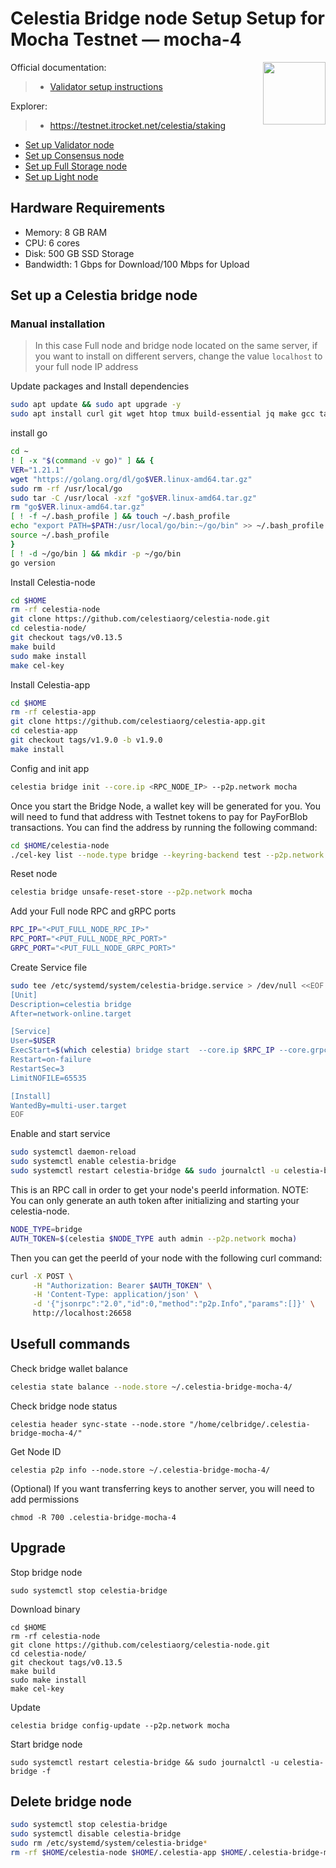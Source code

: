 <div>
<h1 align="left" style="display: flex;"> Celestia Bridge node Setup Setup for Mocha Testnet — mocha-4</h1>
<img src="https://avatars.githubusercontent.com/u/54859940?s=200&v=4"  style="float: right;" width="100" height="100"></img>
</div>

Official documentation:
>- [Validator setup instructions](https://docs.celestia.org/nodes/bridge-node/)

Explorer:
>-  https://testnet.itrocket.net/celestia/staking

- [Set up Validator node](https://github.com/itrocket-team/testnet_guides/blob/main/celestia/testnet/README.md)
- [Set up Consensus node](https://github.com/itrocket-team/testnet_guides/blob/main/celestia/testnet/consensus.md) 
- [Set up Full Storage node](https://github.com/itrocket-team/testnet_guides/blob/main/celestia/testnet/full_storage.md)
- [Set up Light node](https://github.com/itrocket-team/testnet_guides/blob/main/celestia/testnet/light.md)  

## Hardware Requirements
 - Memory: 8 GB RAM
 - CPU: 6 cores
 - Disk: 500 GB SSD Storage
 - Bandwidth: 1 Gbps for Download/100 Mbps for Upload

## Set up a Celestia bridge node 
### Manual installation
>In this case Full node and bridge node located on the same server, if you want to install on different servers, change the value `localhost` to your full node IP address

Update packages and Install dependencies

```bash
sudo apt update && sudo apt upgrade -y
sudo apt install curl git wget htop tmux build-essential jq make gcc tar clang pkg-config libssl-dev ncdu -y 
```

install go

```bash
cd ~
! [ -x "$(command -v go)" ] && {
VER="1.21.1"
wget "https://golang.org/dl/go$VER.linux-amd64.tar.gz"
sudo rm -rf /usr/local/go
sudo tar -C /usr/local -xzf "go$VER.linux-amd64.tar.gz"
rm "go$VER.linux-amd64.tar.gz"
[ ! -f ~/.bash_profile ] && touch ~/.bash_profile
echo "export PATH=$PATH:/usr/local/go/bin:~/go/bin" >> ~/.bash_profile
source ~/.bash_profile
}
[ ! -d ~/go/bin ] && mkdir -p ~/go/bin
go version
```

Install Celestia-node

```bash
cd $HOME
rm -rf celestia-node
git clone https://github.com/celestiaorg/celestia-node.git
cd celestia-node/
git checkout tags/v0.13.5 
make build 
sudo make install 
make cel-key 
```

Install Celestia-app

```bash
cd $HOME
rm -rf celestia-app
git clone https://github.com/celestiaorg/celestia-app.git
cd celestia-app
git checkout tags/v1.9.0 -b v1.9.0
make install
```

Config and init app

```bash
celestia bridge init --core.ip <RPC_NODE_IP> --p2p.network mocha
```

Once you start the Bridge Node, a wallet key will be generated for you. You will need to fund that address with Testnet tokens to pay for PayForBlob transactions. You can find the address by running the following command:

~~~bash
cd $HOME/celestia-node
./cel-key list --node.type bridge --keyring-backend test --p2p.network mocha
~~~

Reset node
~~~bash
celestia bridge unsafe-reset-store --p2p.network mocha
~~~

Add your Full node RPC and gRPC ports

~~~bash
RPC_IP="<PUT_FULL_NODE_RPC_IP>"
RPC_PORT="<PUT_FULL_NODE_RPC_PORT>"
GRPC_PORT="<PUT_FULL_NODE_GRPC_PORT>"
~~~

Create Service file

```bash
sudo tee /etc/systemd/system/celestia-bridge.service > /dev/null <<EOF
[Unit]
Description=celestia bridge
After=network-online.target

[Service]
User=$USER
ExecStart=$(which celestia) bridge start  --core.ip $RPC_IP --core.grpc.port $GRPC_PORT --core.rpc.port $RPC_PORT --p2p.network mocha --metrics.tls=true --metrics --metrics.endpoint otel.celestia-mocha.com --keyring.accname my_celes_key --gateway --gateway.addr 0.0.0.0 --gateway.port 26659 --rpc.addr 0.0.0.0 --rpc.port 26658
Restart=on-failure
RestartSec=3
LimitNOFILE=65535

[Install]
WantedBy=multi-user.target
EOF
```

Enable and start service

```bash
sudo systemctl daemon-reload
sudo systemctl enable celestia-bridge
sudo systemctl restart celestia-bridge && sudo journalctl -u celestia-bridge -f
```

This is an RPC call in order to get your node's peerId information. NOTE: You can only generate an auth token after initializing and starting your celestia-node.

~~~bash
NODE_TYPE=bridge
AUTH_TOKEN=$(celestia $NODE_TYPE auth admin --p2p.network mocha)
~~~

Then you can get the peerId of your node with the following curl command:

~~~bash
curl -X POST \
     -H "Authorization: Bearer $AUTH_TOKEN" \
     -H 'Content-Type: application/json' \
     -d '{"jsonrpc":"2.0","id":0,"method":"p2p.Info","params":[]}' \
     http://localhost:26658
~~~

## Usefull commands
Check bridge wallet balance

~~~bash
celestia state balance --node.store ~/.celestia-bridge-mocha-4/
~~~

Check bridge node status
~~~
celestia header sync-state --node.store "/home/celbridge/.celestia-bridge-mocha-4/"
~~~

Get Node ID
~~~
celestia p2p info --node.store ~/.celestia-bridge-mocha-4/
~~~

(Optional) If you want transferring keys to another server, you will need to add permissions

~~~
chmod -R 700 .celestia-bridge-mocha-4
~~~

## Upgrade

Stop bridge node
~~~
sudo systemctl stop celestia-bridge
~~~

Download binary
~~~
cd $HOME
rm -rf celestia-node
git clone https://github.com/celestiaorg/celestia-node.git
cd celestia-node/
git checkout tags/v0.13.5 
make build 
sudo make install 
make cel-key 
~~~

Update
~~~
celestia bridge config-update --p2p.network mocha
~~~

Start bridge node
~~~
sudo systemctl restart celestia-bridge && sudo journalctl -u celestia-bridge -f
~~~


## Delete bridge node

~~~bash
sudo systemctl stop celestia-bridge
sudo systemctl disable celestia-bridge
sudo rm /etc/systemd/system/celestia-bridge*
rm -rf $HOME/celestia-node $HOME/.celestia-app $HOME/.celestia-bridge-mocha-4
~~~
